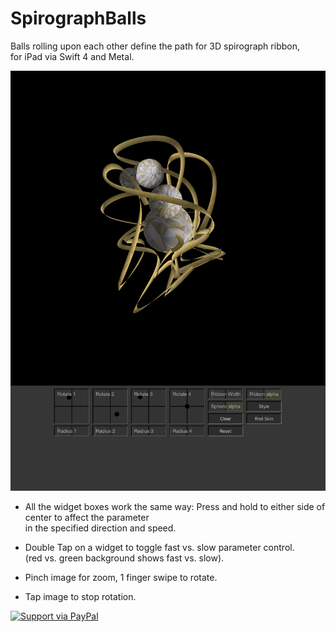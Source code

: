 # SpirographBalls
Balls rolling upon each other define the path for 3D spirograph ribbon, \
for iPad via Swift 4 and Metal.

![Screenshot](screenShot.png)

* All the widget boxes work the same way:
  Press and hold to either side of center to affect the parameter \
  in the specified direction and speed.

* Double Tap on a widget to toggle fast vs. slow parameter control. \
  (red vs. green background shows  fast vs. slow).

* Pinch image for zoom, 1 finger swipe to rotate.
* Tap image to stop rotation.

<a href="https://www.paypal.me/Kosalos/">
  <img alt="Support via PayPal" src="https://cdn.rawgit.com/twolfson/paypal-github-button/1.0.0/dist/button.svg"/>
</a>

